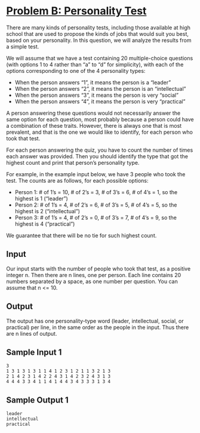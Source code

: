 # [Problem B: Personality Test](https://nbhspc21.kattis.com/contests/nbhspc21/problems/nbhspc21.personalitytest)

There are many kinds of personality tests, including those available at high school that are used to propose the kinds of jobs that would suit you best, based on your personality. In this question, we will analyze the results from a simple test.

We will assume that we have a test containing 20 multiple-choice questions (with options 1 to 4 rather than “a” to “d” for simplicity), with each of the options corresponding to one of the 4 personality types:

- When the person answers “1”, it means the person is a “leader”
- When the person answers “2”, it means the person is an “intellectual”
- When the person answers “3”, it means the person is very “social”
- When the person answers “4”, it means the person is very “practical”

A person answering these questions would not necessarily answer the same option for each question, most probably because a person could have a combination of these traits. However, there is always one that is most prevalent, and that is the one we would like to identify, for each person who took that test.

For each person answering the quiz, you have to count the number of times each answer was provided. Then you should identify the type that got the highest count and print that person’s personality type.

For example, in the example input below, we have 3 people who took the test. The counts are as follows, for each possible options:

- Person 1: # of 1’s = 10, # of 2’s = 3, # of 3’s = 6, # of 4’s = 1, so the highest is 1 (“leader”)
- Person 2: # of 1’s = 4, # of 2’s = 6, # of 3’s = 5, # of 4’s = 5, so the highest is 2 (“intellectual”)
- Person 3: # of 1’s = 4, # of 2’s = 0, # of 3’s = 7, # of 4’s = 9, so the highest is 4 (“practical”)

We guarantee that there will be no tie for such highest count.

## Input
Our input starts with the number of people who took that test, as a positive integer n. Then there are n lines, one per person. Each line contains 20 numbers separated by a space, as one number per question. You can assume that n <= 10.

## Output
The output has one personality-type word (leader, intellectual, social, or practical) per line, in the same order as the people in the input. Thus there are n lines of output.

## Sample Input 1
```
3
1 3 1 3 1 3 1 1 4 1 2 3 1 2 1 1 3 2 1 3
2 1 4 2 3 1 4 2 2 4 3 1 4 2 3 2 4 3 1 3
4 4 4 3 3 4 1 1 4 1 4 4 3 4 3 3 3 1 3 4
```

## Sample Output 1
```
leader
intellectual
practical
```
